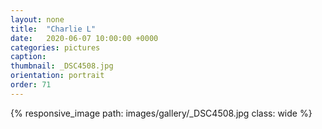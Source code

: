 ```yaml
---
layout: none
title:  "Charlie L"
date:   2020-06-07 10:00:00 +0000
categories: pictures
caption: 
thumbnail: _DSC4508.jpg
orientation: portrait
order: 71
---
```

{% responsive_image path: images/gallery/_DSC4508.jpg class: wide %}
